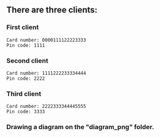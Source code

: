 ## There are three clients:

### First client
~~~~
Card number: 0000111122223333
Pin code: 1111
~~~~

### Second client
~~~~
Card number: 1111222233334444
Pin code: 2222
~~~~

### Third client
~~~~
Card number: 2222333344445555
Pin code: 3333
~~~~

### Drawing a diagram on the "diagram_png" folder.

